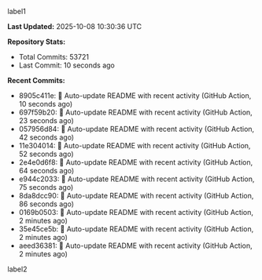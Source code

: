 
label1 
<!-- ACTIVITY_START -->
**Last Updated:** 2025-10-08 10:30:36 UTC

**Repository Stats:**
- Total Commits: 53721
- Last Commit: 10 seconds ago

**Recent Commits:**
- 8905c411e: 🤖 Auto-update README with recent activity (GitHub Action, 10 seconds ago)
- 697f59b20: 🤖 Auto-update README with recent activity (GitHub Action, 23 seconds ago)
- 057956d84: 🤖 Auto-update README with recent activity (GitHub Action, 42 seconds ago)
- 11e304014: 🤖 Auto-update README with recent activity (GitHub Action, 52 seconds ago)
- 2e4e0d6f8: 🤖 Auto-update README with recent activity (GitHub Action, 64 seconds ago)
- e944c2033: 🤖 Auto-update README with recent activity (GitHub Action, 75 seconds ago)
- 8da8dcc90: 🤖 Auto-update README with recent activity (GitHub Action, 86 seconds ago)
- 0169b0503: 🤖 Auto-update README with recent activity (GitHub Action, 2 minutes ago)
- 35e45ce5b: 🤖 Auto-update README with recent activity (GitHub Action, 2 minutes ago)
- aeed36381: 🤖 Auto-update README with recent activity (GitHub Action, 2 minutes ago)
<!-- ACTIVITY_END -->

label2
